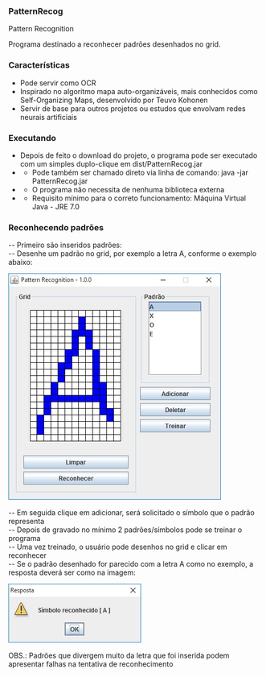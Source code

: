 ### PatternRecog
Pattern Recognition

Programa destinado a reconhecer padrões desenhados no grid.

### Características
 - Pode servir como OCR
 - Inspirado no algoritmo mapa auto-organizáveis, mais conhecidos como Self-Organizing Maps, desenvolvido por Teuvo Kohonen
 - Servir de base para outros projetos ou estudos que envolvam redes neurais artificiais

### Executando
 - Depois de feito o download do projeto, o programa pode ser executado com um simples duplo-clique em dist/PatternRecog.jar <br>
 - - Pode também ser chamado direto via linha de comando: java -jar PatternRecog.jar<br>
 - - O programa não necessita de nenhuma biblioteca externa<br>
 - - Requisito mínimo para o correto funcionamento: Máquina Virtual Java - JRE 7.0<br>

### Reconhecendo padrões
 -- Primeiro são inseridos padrões:<br>
 -- Desenhe um padrão no grid, por exemplo a letra A, conforme o exemplo abaixo:<br>

![screenshot](PatternRecog/img/LetterA01.jpg)

 -- Em seguida clique em adicionar, será solicitado o símbolo que o padrão representa<br>
 -- Depois de gravado no mínimo 2 padrões/símbolos pode se treinar o programa<br>
 -- Uma vez treinado, o usuário pode desenhos no grid e clicar em reconhecer<br>
 -- Se o padrão desenhado for parecido com a letra A como no exemplo, a resposta deverá ser como na imagem:<br>

![screenshot](PatternRecog/img/LetterA02.jpg)

OBS.: Padrões que divergem muito da letra que foi inserida podem apresentar falhas na tentativa de reconhecimento<br>

